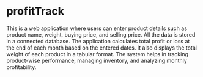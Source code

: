 # profitTrack

This is a web application where users can enter product details such
as product name, weight, buying price, and selling price.
All the data is stored in a connected database.
The application calculates total profit or loss at the end of each month
based on the entered dates.
It also displays the total weight of each product in a tabular format.
The system helps in tracking product-wise performance, managing
inventory, and analyzing monthly profitability.
